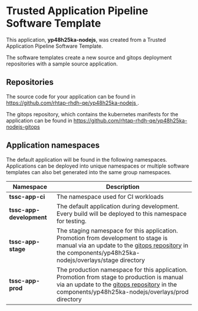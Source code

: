 # Trusted Application Pipeline Software Template

This application, **yp48h25ka-nodejs**, was created from a Trusted Application Pipeline Software Template.

The software templates create a new source and gitops deployment repositories with a sample source application. 

## Repositories

The source code for your application can be found in [https://github.com/rhtap-rhdh-qe/yp48h25ka-nodejs ](https://github.com/rhtap-rhdh-qe/yp48h25ka-nodejs ).
 
The gitops repository, which contains the kubernetes manifests for the application can be found in 
[https://github.com/rhtap-rhdh-qe/yp48h25ka-nodejs-gitops ](https://github.com/rhtap-rhdh-qe/yp48h25ka-nodejs-gitops ) 

## Application namespaces 

The default application will be found in the following namespaces. Applications can be deployed into unique namespaces or multiple software templates can also bet generated into the same group namespaces.  

|  Namespace   |  Description   |  
| -------- | -------- |
| **tssc-app-ci** | The namespace used for CI workloads |
| **tssc-app-development** | The default application during development. Every build will be deployed to this namespace for testing. |
| **tssc-app-stage** | The staging namespace for this application. Promotion from development to stage is manual via an update to the [gitops repository](https://github.com/rhtap-rhdh-qe/yp48h25ka-nodejs-gitops ) in the components/yp48h25ka-nodejs/overlays/stage directory |
| **tssc-app-prod** | The production namespace for this application. Promotion from stage to production is manual via an update to the [gitops repository](https://github.com/rhtap-rhdh-qe/yp48h25ka-nodejs-gitops ) in the components/yp48h25ka-nodejs/overlays/prod directory |